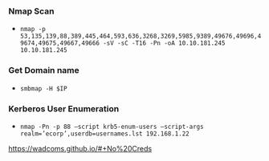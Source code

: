 ### Nmap Scan 
- `nmap -p 53,135,139,88,389,445,464,593,636,3268,3269,5985,9389,49676,49696,49674,49675,49667,49666 -sV -sC -T16 -Pn -oA 10.10.181.245 10.10.181.245`

### Get Domain name
- `smbmap -H $IP`

### Kerberos User Enumeration
- `nmap -Pn -p 88 –script krb5-enum-users –script-args realm=’ecorp’,userdb=usernames.lst 192.168.1.22`

<!-- -->
https://wadcoms.github.io/#+No%20Creds